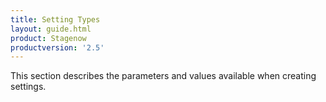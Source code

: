 ```yaml
---
title: Setting Types
layout: guide.html
product: Stagenow
productversion: '2.5'
---
```


This section describes the parameters and values available when creating settings. 













